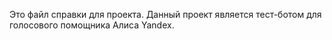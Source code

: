 Это файл справки для проекта. Данный проект является тест-ботом для голосового помощника Алиса Yandex.